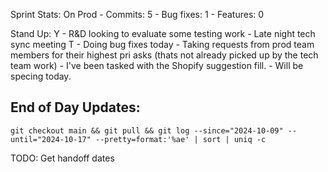 Sprint Stats:
	On Prod
	- Commits: 5
	- Bug fixes: 1
	- Features: 0

Stand Up:
Y
	- R&D looking to evaluate some testing work
	- Late night tech sync meeting
T
	- Doing bug fixes today
		- Taking requests from prod team members for their highest pri asks (thats not already picked up by the tech team work)
	- I've been tasked with the Shopify suggestion fill.
		- Will be specing today. 

End of Day Updates:
- 

```shell
git checkout main && git pull && git log --since="2024-10-09" --until="2024-10-17" --pretty=format:'%ae' | sort | uniq -c

```


TODO: Get handoff dates